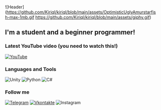 ![Header](https://github.com/Kiriql/kiriql/blob/main/assets/OptimisticUglyAmurstarfish-max-1mb.gif
        https://github.com/Kiriql/kiriql/blob/main/assets/giphy.gif)

## I'm a student and a beginner programmer!

### Latest YouTube video (you need to watch this!)
[![YouTube](https://img.shields.io/badge/-YouTube-090909?style=for-the-badge&logo=Youtube&logoColor=FF0000)](https://www.youtube.com/watch?v=dQw4w9WgXcQ&ab_channel=RickAstley)

### Languages and Tools
![Unity](https://img.shields.io/badge/-Unity-090909?style=for-the-badge&logo=unity&logoColor=0000)
![Python](https://img.shields.io/badge/-Python-090909?style=for-the-badge&logo=python&logoColor=357fb9)
![C#](https://img.shields.io/badge/-C#-090909?style=for-the-badge&logo=c%23%23&logoColor=47C5FB)

### Follow me
[![Telegram](https://img.shields.io/badge/-Telegram-090909?style=for-the-badge&logo=telegram&logoColor=27A0D9)](https://t.me/kiriql)
[![Vkontakte](https://img.shields.io/badge/-Vkontakte-090909?style=for-the-badge&logo=vk&logoColor=4F7DB3)](https://vk.com/kfilippov2000)
![Instagram](https://img.shields.io/badge/-Instagram-090909?style=for-the-badge&logo=instagram&logoColor=B4068E)
